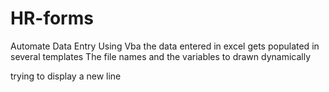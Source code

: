 # HR-forms
Automate Data Entry
Using Vba the data entered in excel gets populated in several templates
The file names and the variables to drawn dynamically


trying to display a new line
